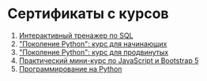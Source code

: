 # Сертификаты с курсов
1. [Интерактивный тренажер по SQL](https://stepik.org/cert/2523912)
2. ["Поколение Python": курс для начинающих]( https://stepik.org/cert/2530908 )
3. ["Поколение Python": курс для продвинутых]()
4. [Практический мини-курс по JavaScript и Bootstrap 5](https://stepik.org/cert/2207737)
5. [Программирование на Python](https://stepik.org/cert/2540303)
